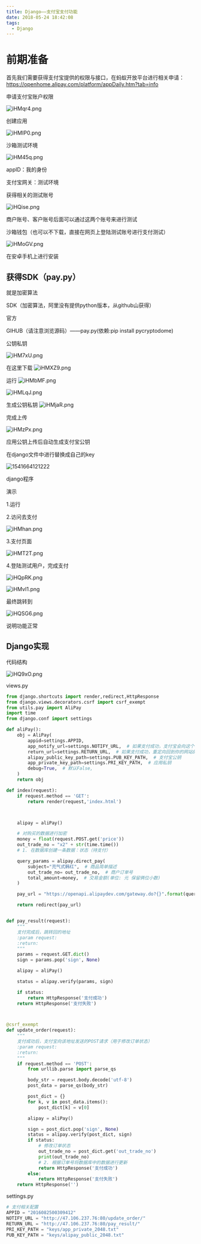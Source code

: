 ```yaml
---
title: Django——支付宝支付功能
date: 2018-05-24 18:42:08
tags:
  - Django
---
```



# 前期准备

首先我们需要获得支付宝提供的权限与接口，在蚂蚁开放平台进行相关申请：https://openhome.alipay.com/platform/appDaily.htm?tab=info

申请支付宝账户权限
<!--more-->

![iHMqr4.png](https://s1.ax1x.com/2018/11/08/iHMqr4.png)



创建应用

![iHMIP0.png](https://s1.ax1x.com/2018/11/08/iHMIP0.png)

沙箱测试环境

![iHM45q.png](https://s1.ax1x.com/2018/11/08/iHM45q.png)

appID：我的身份

支付宝网关：测试环境

获得相关的测试账号

![iHQise.png](https://s1.ax1x.com/2018/11/08/iHQise.png)

商户账号、客户账号后面可以通过这两个账号来进行测试



沙箱钱包（也可以不下载，直接在网页上登陆测试账号进行支付测试）

![iHMoGV.png](https://s1.ax1x.com/2018/11/08/iHMoGV.png)

在安卓手机上进行安装







## 获得SDK（pay.py）

就是加密算法

SDK（加密算法，阿里没有提供python版本，从github山获得）

官方

GIHUB（请注意浏览源码）——pay.py(依赖:pip install pycryptodome)



公钥私钥

![iHM7xU.png](https://s1.ax1x.com/2018/11/08/iHM7xU.png)

在这里下载
![iHMXZ9.png](https://s1.ax1x.com/2018/11/08/iHMXZ9.png)

运行
![iHMbMF.png](https://s1.ax1x.com/2018/11/08/iHMbMF.png)

![iHMLqJ.png](https://s1.ax1x.com/2018/11/08/iHMLqJ.png)

生成公钥私钥
![iHMjaR.png](https://s1.ax1x.com/2018/11/08/iHMjaR.png)

完成上传

![iHMzPx.png](https://s1.ax1x.com/2018/11/08/iHMzPx.png)

应用公钥上传后自动生成支付宝公钥



在django文件中进行替换成自己的key

![1541664121222](C:\Users\Administrator.000\AppData\Roaming\Typora\typora-user-images\1541664121222.png)





django程序

演示

1.运行

2.访问去支付

![iHMhan.png](https://s1.ax1x.com/2018/11/08/iHMhan.png)

3.支付页面

![iHMT2T.png](https://s1.ax1x.com/2018/11/08/iHMT2T.png)

4.登陆测试用户，完成支付

![iHQpRK.png](https://s1.ax1x.com/2018/11/08/iHQpRK.png)



![iHMvI1.png](https://s1.ax1x.com/2018/11/08/iHMvI1.png)



最终跳转到

![iHQSG6.png](https://s1.ax1x.com/2018/11/08/iHQSG6.png)

说明功能正常

## Django实现

代码结构

![iHQ9xO.png](https://s1.ax1x.com/2018/11/08/iHQ9xO.png)



views.py

``````python
from django.shortcuts import render,redirect,HttpResponse
from django.views.decorators.csrf import csrf_exempt
from utils.pay import AliPay
import time
from django.conf import settings

def aliPay():
    obj = AliPay(
        appid=settings.APPID,
        app_notify_url=settings.NOTIFY_URL,  # 如果支付成功，支付宝会向这个地址发送POST请求（校验是否支付已经完成）
        return_url=settings.RETURN_URL,  # 如果支付成功，重定向回到你的网站的地址。
        alipay_public_key_path=settings.PUB_KEY_PATH,  # 支付宝公钥
        app_private_key_path=settings.PRI_KEY_PATH,  # 应用私钥
        debug=True,  # 默认False,
    )
    return obj

def index(request):
    if request.method == 'GET':
        return render(request,'index.html')



    alipay = aliPay()

    # 对购买的数据进行加密
    money = float(request.POST.get('price'))
    out_trade_no = "x2" + str(time.time())
    # 1. 在数据库创建一条数据：状态（待支付）

    query_params = alipay.direct_pay(
        subject="充气式韩红",  # 商品简单描述
        out_trade_no= out_trade_no,  # 商户订单号
        total_amount=money,  # 交易金额(单位: 元 保留俩位小数)
    )

    pay_url = "https://openapi.alipaydev.com/gateway.do?{}".format(query_params)

    return redirect(pay_url)


def pay_result(request):
    """
    支付完成后，跳转回的地址
    :param request:
    :return:
    """
    params = request.GET.dict()
    sign = params.pop('sign', None)

    alipay = aliPay()

    status = alipay.verify(params, sign)

    if status:
        return HttpResponse('支付成功')
    return HttpResponse('支付失败')



@csrf_exempt
def update_order(request):
    """
    支付成功后，支付宝向该地址发送的POST请求（用于修改订单状态）
    :param request:
    :return:
    """
    if request.method == 'POST':
        from urllib.parse import parse_qs

        body_str = request.body.decode('utf-8')
        post_data = parse_qs(body_str)

        post_dict = {}
        for k, v in post_data.items():
            post_dict[k] = v[0]

        alipay = aliPay()

        sign = post_dict.pop('sign', None)
        status = alipay.verify(post_dict, sign)
        if status:
            # 修改订单状态
            out_trade_no = post_dict.get('out_trade_no')
            print(out_trade_no)
            # 2. 根据订单号将数据库中的数据进行更新
            return HttpResponse('支付成功')
        else:
            return HttpResponse('支付失败')
    return HttpResponse('')
``````

settings.py

``````python
# 支付相关配置
APPID = "2016082500309412"
NOTIFY_URL = "http://47.106.237.76:80/update_order/"
RETURN_URL = "http://47.106.237.76:80/pay_result/"
PRI_KEY_PATH = "keys/app_private_2048.txt"
PUB_KEY_PATH = "keys/alipay_public_2048.txt"
``````

